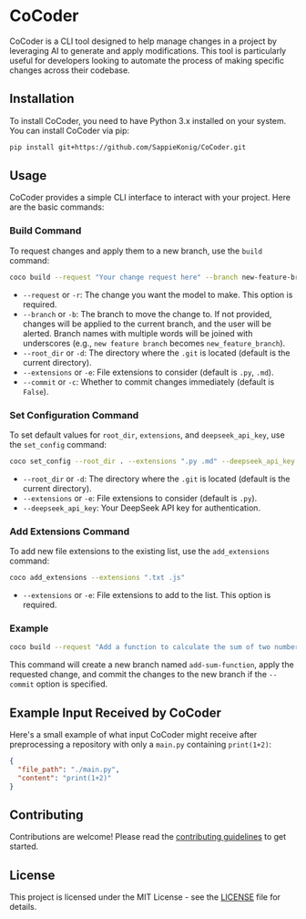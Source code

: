 # CoCoder

CoCoder is a CLI tool designed to help manage changes in a project by leveraging AI to generate and apply modifications. This tool is particularly useful for developers looking to automate the process of making specific changes across their codebase.

## Installation

To install CoCoder, you need to have Python 3.x installed on your system. You can install CoCoder via pip:

```bash
pip install git+https://github.com/SappieKonig/CoCoder.git
```

## Usage

CoCoder provides a simple CLI interface to interact with your project. Here are the basic commands:

### Build Command

To request changes and apply them to a new branch, use the `build` command:

```bash
coco build --request "Your change request here" --branch new-feature-branch
```

- `--request` or `-r`: The change you want the model to make. This option is required.
- `--branch` or `-b`: The branch to move the change to. If not provided, changes will be applied to the current branch, and the user will be alerted. Branch names with multiple words will be joined with underscores (e.g., `new feature branch` becomes `new_feature_branch`).
- `--root_dir` or `-d`: The directory where the `.git` is located (default is the current directory).
- `--extensions` or `-e`: File extensions to consider (default is `.py`, `.md`).
- `--commit` or `-c`: Whether to commit changes immediately (default is `False`).

### Set Configuration Command

To set default values for `root_dir`, `extensions`, and `deepseek_api_key`, use the `set_config` command:

```bash
coco set_config --root_dir . --extensions ".py .md" --deepseek_api_key YOUR_API_KEY
```

- `--root_dir` or `-d`: The directory where the `.git` is located (default is the current directory).
- `--extensions` or `-e`: File extensions to consider (default is `.py`).
- `--deepseek_api_key`: Your DeepSeek API key for authentication.

### Add Extensions Command

To add new file extensions to the existing list, use the `add_extensions` command:

```bash
coco add_extensions --extensions ".txt .js"
```

- `--extensions` or `-e`: File extensions to add to the list. This option is required.

### Example

```bash
coco build --request "Add a function to calculate the sum of two numbers" --branch add-sum-function
```

This command will create a new branch named `add-sum-function`, apply the requested change, and commit the changes to the new branch if the `--commit` option is specified.

## Example Input Received by CoCoder

Here's a small example of what input CoCoder might receive after preprocessing a repository with only a `main.py` containing `print(1+2)`:

```json
{
  "file_path": "./main.py",
  "content": "print(1+2)"
}
```

## Contributing

Contributions are welcome! Please read the [contributing guidelines](CONTRIBUTING.md) to get started.

## License

This project is licensed under the MIT License - see the [LICENSE](LICENSE) file for details.
